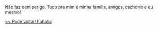 Não faz nem perigo. Tudo pra mim é minha família, amigos, cachorro e eu mesmo!

[<< Pode voltar! hahaha](../algo-assim.md)

